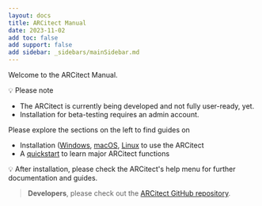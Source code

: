 ```yaml
---
layout: docs
title: ARCitect Manual
date: 2023-11-02
add toc: false
add support: false
add sidebar: _sidebars/mainSidebar.md
---
```


Welcome to the ARCitect Manual.

:bulb: Please note

- The ARCitect is currently being developed and not fully user-ready, yet.
- Installation for beta-testing requires an admin account.

Please explore the sections on the left to find guides on

- Installation ([Windows](./arcitect_installation_windows.html), [macOS](./arcitect_installation_macos.html), [Linux](./arcitect_installation_Linux.html) to use the ARCitect
- A [quickstart](./../guides/arcitect_QuickStart.html) to learn major ARCitect functions

:bulb: After installation, please check the ARCitect's help menu for further documentation and guides.

> **Developers**, please check out the [ARCitect GitHub repository](https://github.com/nfdi4plants/ARCitect/).
